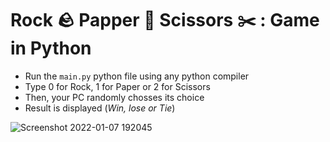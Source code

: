 # Rock 🪨 Papper 📜 Scissors ✂️ : Game in Python

* Run the `main.py` python file using any python compiler
* Type 0 for Rock, 1 for Paper or 2 for Scissors
* Then, your PC randomly chosses its choice
* Result is displayed (*Win, lose or Tie*)

![Screenshot 2022-01-07 192045](https://user-images.githubusercontent.com/74784363/148553351-da1fdbae-0af6-424c-9b11-a4a349dd00bd.png)
